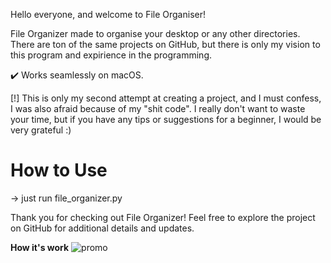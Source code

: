 Hello everyone, and welcome to File Organiser!

File Organizer made to organise your desktop or any other directories. There are ton of the same projects on GitHub, but there is only my vision to this program and expirience in the programming.

✔️ Works seamlessly on macOS.

[!] This is only my second attempt at creating a project, and I must confess, I was also afraid because of my 
"shit code". I really don't want to waste your time, but if you have any tips or suggestions for a beginner, I would be very grateful :)

# How to Use
-> just run file_organizer.py


Thank you for checking out File Organizer! Feel free to explore the project on GitHub for additional details and updates.

**How it's work**
![promo](https://github.com/ValikRTMM/File-Organiser/assets/116544714/760ea0eb-3a6c-40a3-a27a-43ef57313ca6)

